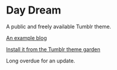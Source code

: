 # Day Dream

A public and freely available Tumblr theme.

[An example blog](http://daydreamtheme.tumblr.com/)

[Install it from the Tumblr theme garden](http://www.tumblr.com/theme/391)

Long overdue for an update.

